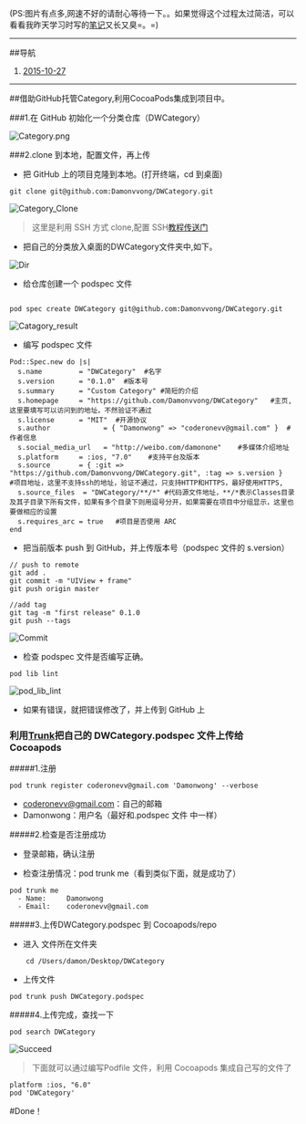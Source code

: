 (PS:图片有点多,网速不好的请耐心等待一下。。如果觉得这个过程太过简洁，可以看看我昨天学习时写的[笔记](https://github.com/Damonvvong/DWLog)又长又臭=。=)

---

##导航
1. [2015-10-27](https://github.com/Damonvvong/DWCategory#2015-10-27)

---

##<a id="2015-10-27"></a>借助GitHub托管Category,利用CocoaPods集成到项目中。

###1.在 GitHub 初始化一个分类仓库（DWCategory）

![Category.png](http://7xlv6p.com1.z0.glb.clouddn.com/Category_min.png)

###2.clone 到本地，配置文件，再上传

- 把 GitHub 上的项目克隆到本地。(打开终端，cd 到桌面)

``` 
git clone git@github.com:Damonvvong/DWCategory.git

```
![Category_Clone](http://7xlv6p.com1.z0.glb.clouddn.com/Category_Clone.png)

> 这里是利用 SSH 方式 clone,配置 SSH[教程传送门](https://help.github.com/articles/generating-ssh-keys/)

- 把自己的分类放入桌面的DWCategory文件夹中,如下。

![Dir](http://7xlv6p.com1.z0.glb.clouddn.com/Dir.png)

- 给仓库创建一个 podspec 文件

```

pod spec create DWCategory git@github.com:Damonvvong/DWCategory.git

```


![Catagory_result](http://7xlv6p.com1.z0.glb.clouddn.com/Catagory_result.png
)


- 编写 podspec 文件

```
Pod::Spec.new do |s|
  s.name         = "DWCategory"  #名字
  s.version      = "0.1.0"  #版本号
  s.summary      = "Custom Category" #简短的介绍
  s.homepage     = "https://github.com/Damonvvong/DWCategory"   #主页,这里要填写可以访问到的地址，不然验证不通过
  s.license      = "MIT"  #开源协议
  s.author             = { "Damonwong" => "coderonevv@gmail.com" }  #作者信息
  s.social_media_url   = "http://weibo.com/damonone"    #多媒体介绍地址
  s.platform     = :ios, "7.0"    #支持平台及版本
  s.source       = { :git => "https://github.com/Damonvvong/DWCategory.git", :tag => s.version }    #项目地址，这里不支持ssh的地址，验证不通过，只支持HTTP和HTTPS，最好使用HTTPS,
  s.source_files  = "DWCategory/**/*" #代码源文件地址，**/*表示Classes目录及其子目录下所有文件，如果有多个目录下则用逗号分开，如果需要在项目中分组显示，这里也要做相应的设置
  s.requires_arc = true   #项目是否使用 ARC
end

```
- 把当前版本 push 到 GitHub，并上传版本号（podspec 文件的 s.version）

```
// push to remote
git add .
git commit -m "UIView + frame"
git push origin master

//add tag 
git tag -m "first release" 0.1.0
git push --tags
```

![Commit](http://7xlv6p.com1.z0.glb.clouddn.com/Catagory_commit.png
)


- 检查 podspec 文件是否编写正确。

```
pod lib lint
```

![pod_lib_lint](http://7xlv6p.com1.z0.glb.clouddn.com/pod_lib_lint.png)

- 如果有错误，就把错误修改了，并上传到 GitHub 上

### 利用[Trunk](http://guides.cocoapods.org/making/getting-setup-with-trunk.html)把自己的 DWCategory.podspec 文件上传给 Cocoapods

#####1.注册

```
pod trunk register coderonevv@gmail.com 'Damonwong' --verbose
```
- coderonevv@gmail.com：自己的邮箱
- Damonwong：用户名（最好和.podspec 文件 中一样）

#####2.检查是否注册成功
- 登录邮箱，确认注册

- 检查注册情况：pod trunk me（看到类似下面，就是成功了）

```
pod trunk me
  - Name:     Damonwong
  - Email:    coderonevv@gmail.com
```

#####3.上传DWCategory.podspec 到 Cocoapods/repo
- 进入 文件所在文件夹
```
	cd /Users/damon/Desktop/DWCategory 
```
- 上传文件

```
pod trunk push DWCategory.podspec
```

#####4.上传完成，查找一下

```
pod search DWCategory
```

![Succeed](http://7xlv6p.com1.z0.glb.clouddn.com/Category_Succeed.png)

> 下面就可以通过编写Podfile 文件，利用 Cocoapods 集成自己写的文件了

```
platform :ios, "6.0"
pod 'DWCategory'
```

#Done！
